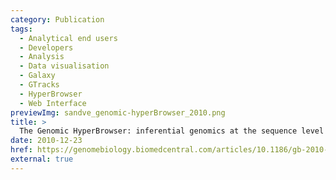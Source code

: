 ```yaml
---
category: Publication
tags:
  - Analytical end users
  - Developers
  - Analysis
  - Data visualisation
  - Galaxy
  - GTracks
  - HyperBrowser
  - Web Interface
previewImg: sandve_genomic-hyperBrowser_2010.png
title: >
  The Genomic HyperBrowser: inferential genomics at the sequence level
date: 2010-12-23
href: https://genomebiology.biomedcentral.com/articles/10.1186/gb-2010-11-12-r121
external: true
---
```

